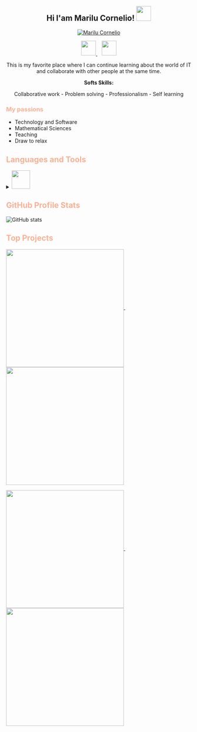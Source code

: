 <h2 align="center"> Hi I'am Marilu Cornelio!   <img  src="https://media.giphy.com/media/7uhrpnv9mibtyFHR0l/giphy.gif" width=40></img></h2>

<p align="center">
<a href="https://github.com/MariCornelio"><img src="https://readme-typing-svg.demolab.com?font=Fira+Code&pause=1000&color=FBB195&center=true&width=435&lines=Front-End+Developer+%26+Mathematician;Tech++%26+Research+Lover;Always+innovating+and+learning" alt="Marilu Cornelio" />
</a>
</p>
<!-- #FBB195FF -->
<p align="center">
<a href="https://www.linkedin.com/in/maricornelio/">
<img  src="https://res.cloudinary.com/assetsmari/image/upload/v1680750731/linkedinMariCornelio.png" width=40 ></img>
</a>
  &#8287;&#8287;
<a href="mailto:katherinacornelio@gmail.com?subject=Correo%20desde%20mi%20README&body=Hola%20Mari Cornelio,%20">
<img  src="https://res.cloudinary.com/assetsmari/image/upload/v1680749455/emailMariCornelio.png" width=40></img>
</a>
</p>

<p align="center">
This is my favorite place where I can continue learning about the world of IT and collaborate with other people at the same time.
</p>
<p align="center">
<b>Softs Skills:</b>
</p>
<p align="center">
Collaborative work - Problem solving - Professionalism - Self learning
</p>

<h3 style="color:#FBB195FF;">My passions</h3>

- Technology and Software
- Mathematical Sciences
- Teaching
- Draw to relax

<h2 style="color:#FBB195FF;">Languages and Tools</h2>
<details>
<summary><img  src="https://media.giphy.com/media/v1.Y2lkPTc5MGI3NjExMDU3YzQzNzZlMzRiOTY4MmNlZTczMjhiMmMxYTgxOTU4MThmYmY0ZCZjdD1z/FOF8kogyNXMnU8aNT7/giphy.gif" width=50></img></summary>
<kbd>
<img src="https://res.cloudinary.com/assetsmari/image/upload/v1680751115/angularMariCornelio.svg" alt="Logo" width="35" height="35" >
</kbd>
<kbd>
<img src="https://res.cloudinary.com/assetsmari/image/upload/v1680751670/figmaMariCornelio.svg" alt="Logo" width="35" height="35">
</kbd>
<kbd>
<img src="https://res.cloudinary.com/assetsmari/image/upload/v1680751805/firebaseMariCornelio.svg" alt="Logo" width="35" height="35">
</kbd>
<kbd>
<img src="https://res.cloudinary.com/assetsmari/image/upload/v1680751806/gitMariCornelio.svg" alt="Logo" width="35" height="35">
</kbd>
<kbd>
<img src="https://res.cloudinary.com/assetsmari/image/upload/v1680752077/githubMariCornelio.svg" alt="Logo" width="35" height="35">
</kbd>
<kbd>
<img src="https://res.cloudinary.com/assetsmari/image/upload/v1680752077/npmjsMariCornelio.svg" alt="Logo" width="35" height="35">
</kbd>
<kbd>
<img src="https://res.cloudinary.com/assetsmari/image/upload/v1680752079/typescriptlangMariCornelio.svg" alt="Logo" width="35" height="35">
</kbd>
<kbd>
<img src="https://res.cloudinary.com/assetsmari/image/upload/v1680752079/CSSMariCornelio.svg" alt="Logo" width="35" height="35">
</kbd>
<kbd>
<img src="https://res.cloudinary.com/assetsmari/image/upload/v1680752559/htmlMariCornelio.svg" alt="Logo" width="35" height="35" >
</kbd>
<kbd>
<img src="https://res.cloudinary.com/assetsmari/image/upload/v1680752559/zoomMariCornelio.svg" alt="Logo" width="35" height="35">
</kbd>
<kbd>
<img src="https://res.cloudinary.com/assetsmari/image/upload/v1680752558/trelloMariCornelio.svg" alt="Logo" width="35" height="35">
</kbd>
<kbd>
<img src="https://res.cloudinary.com/assetsmari/image/upload/v1680752558/jsMariCornelio.png" alt="Logo" width="35" height="35">
</kbd>
<kbd>
<img src="https://res.cloudinary.com/assetsmari/image/upload/v1680752558/nodejsMariCornelio.svg" alt="Logo" width="35" height="35">
</kbd>
<kbd>
<img src="https://res.cloudinary.com/assetsmari/image/upload/v1680752559/textstudioMariCornelio.png" alt="Logo" width="35" height="35">
</kbd>
<kbd>
<img src="https://res.cloudinary.com/assetsmari/image/upload/v1680752558/markdownMariCornelio.png" alt="Logo" width="35" height="35">
</kbd>
<kbd>
<img src="https://res.cloudinary.com/assetsmari/image/upload/v1680752559/github-pagesMariCornelio.png" alt="Logo" width="35" height="35">
</kbd>
<kbd>
<img src="https://res.cloudinary.com/assetsmari/image/upload/v1680755443/gitbashMariCornelio.png" alt="Logo" width="35" height="35" style=>
</kbd>
<kbd>
<img src="https://res.cloudinary.com/assetsmari/image/upload/v1680755443/visualstudioMariCornelio.svg" alt="Logo" width="35" height="35" >
</kbd>
<kbd>
<img src="https://res.cloudinary.com/assetsmari/image/upload/v1680755442/insomniaMariCornelio.jpg" alt="Logo" width="35" height="35">
</kbd>
<kbd>
<img src="https://res.cloudinary.com/assetsmari/image/upload/v1680755443/meetMariCornelio.png" alt="Logo" width="35" height="35">
</kbd>
<kbd>
<img src="https://res.cloudinary.com/assetsmari/image/upload/v1680755443/matlabMariCornelio.png" alt="Logo" width="35" height="35">
</kbd>
<kbd>
<img src="https://res.cloudinary.com/assetsmari/image/upload/v1680755443/jestMariCornelio.svg" alt="Logo" width="35" height="35">
</kbd>
<kbd>
<img src="https://res.cloudinary.com/assetsmari/image/upload/v1680755443/jsonMariCornelio.svg" alt="Logo" width="35" height="35">
</kbd>
<kbd>
<img src="https://res.cloudinary.com/assetsmari/image/upload/v1680756132/atomMariCornelio.png" alt="Logo" width="35" height="35">
</kbd>
</details>
<h2 style="color:#FBB195FF;">GitHub Profile Stats</h2>

![ GitHub stats](https://github-readme-stats.vercel.app/api?username=MariCornelio&hide=contribs&show_icons=true&theme=dracula&title_color=D291BC&icon_color=FBB195FF)

<h2 style="color:#FBB195FF;"> Top Projects </h2>
<p align="left">
<a href="https://github.com/MariCornelio/DEV003-burger-queen-api-client">
  <img align="center" width=320  src="https://github-readme-stats.vercel.app/api/pin/?username=MariCornelio&repo=DEV003-burger-queen-api-client&show_icons=true&hide_border=true&theme=dracula&title_color=D291BC&icon_color=FBB195FF" />
</a>
  &#8287;&#8287;
<a href="https://github.com/MariCornelio/markdown-links">
  <img align="center" width=320 src="https://github-readme-stats.vercel.app/api/pin/?username=MariCornelio&repo=markdown-links&show_icons=true&hide_border=true&theme=dracula&title_color=D291BC&icon_color=FBB195FF" />
</a>
</p>
<p align="left">
<a href="https://github.com/MariCornelio/DEV003-social-network">
  <img align="center" width=320  src="https://github-readme-stats.vercel.app/api/pin/?username=MariCornelio&repo=DEV003-social-network&show_icons=true&hide_border=true&theme=dracula&title_color=D291BC&icon_color=FBB195FF" />
</a>
  &#8287;&#8287;
<a href="https://github.com/MariCornelio/dataLovers-SG-MF">
  <img align="center" width=320  src="https://github-readme-stats.vercel.app/api/pin/?username=MariCornelio&repo=dataLovers-SG-MF&show_icons=true&hide_border=true&theme=dracula&title_color=D291BC&icon_color=FBB195FF" />
</a>
</p>

<!-- ![Top Langs](https://github-readme-stats.vercel.app/api/top-langs/?username=MariCornelio&theme=dracula&title_color=D291BC&exclude_repo=curso-git.github.io,practica-git-main.github.io&layout=compact) -->

